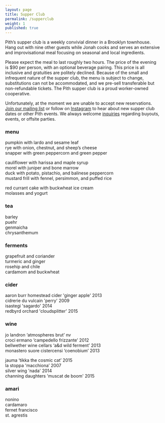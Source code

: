 ```yaml
---
layout: page
title: Supper Club
permalink: /supperclub
weight: 1
published: true
---
```

Pith’s supper club is a weekly convivial dinner in a Brooklyn townhouse. Hang out with nine other guests while Jonah cooks and serves an extensive and improvisational meal focusing on seasonal and local ingredients.

Please expect the meal to last roughly two hours. The price of the evening is $90 per person, with an optional beverage pairing. This price is all inclusive and gratuities are politely declined. Because of the small and infrequent nature of the supper club, the menu is subject to change, substitutions can not be accommodated, and we pre-sell transferable but non-refundable tickets. The Pith supper club is a proud worker-owned cooperative.

Unfortunately, at the moment we are unable to accept new reservations. [Join our mailing list](http://eepurl.com/bZ8dIf) or follow on [Instagram](http://instagram.com/pithnyc) to hear about new supper club dates or other Pith events. We always welcome [inquiries](mailto:antonio@pith.space) regarding buyouts, events, or offsite parties.

### menu
pumpkin with lardo and sesame leaf  
rye with onion, chestnut, and sheep’s cheese  
snapper with green peppercorn and green pepper  

cauliflower with harissa and maple syrup  
morel with juniper and bone marrow  
duck with potato, pistachio, and balinese peppercorn  
mustard frill with fennel, persimmon, and puffed rice  

red currant cake with buckwheat ice cream  
molasses and yogurt 

### tea
barley  
puehr  
genmaicha  
chrysanthemum  

### ferments
grapefruit and coriander  
turmeric and ginger  
rosehip and chile  
cardamom and buckwheat  

### cider
aaron burr homestead cider 'ginger apple' 2013  
cidrerie du vulcain 'perry' 2009  
isastegi 'sagardo' 2014  
redbyrd orchard 'cloudsplitter' 2015  

### wine
jo landron ‘atmospheres brut’ nv  
croci ermano ‘campedello frizzante’ 2012  
bellwether wine cellars ‘a&d wild ferment’ 2013  
monastero suore cistercensi ‘coenobium’ 2013  

jauma ‘tikka the cosmic cat’ 2015   
la stoppa 'macchiona’ 2007  
silver wing 'nada' 2014  
channing daughters 'muscat de boom' 2015  

### amari
nonino  
cardamaro  
fernet francisco  
st. agrestis
